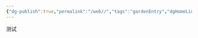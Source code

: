 ```yaml
---
{"dg-publish":true,"permalink":"/web//","tags":"gardenEntry","dgHomeLink":true,"dgPassFrontmatter":false}
---
```




测试

